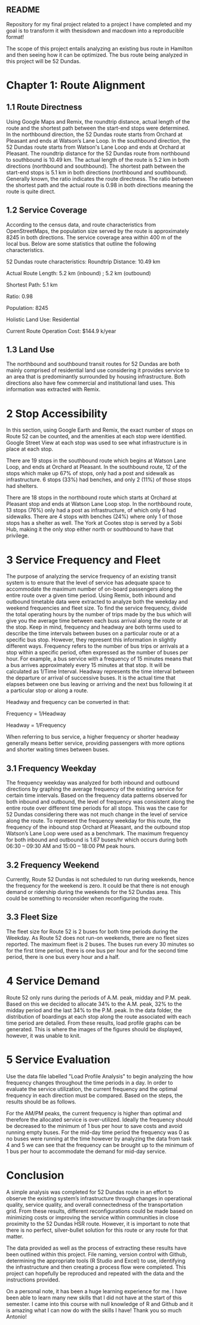 ## README

Repository for my final project related to a project I have completed and my goal is to transform it with thesisdown and macdown into a reproducible format!

The scope of this project entails analyzing an existing bus route in Hamilton and then seeing how it can be optimized. The bus route being analyzed in this project will be 52 Dundas.

# Chapter 1: Route Alignment 

## 1.1 Route Directness
Using Google Maps and Remix, the roundtrip distance, actual length of the route and the shortest path between the start-end stops were determined. In the northbound direction, the 52 Dundas route starts from Orchard at Pleasant and ends at Watson’s Lane Loop. In the southbound direction, the 52 Dundas route starts from Watson's Lane Loop and ends at Orchard at Pleasant. The roundtrip distance for the 52 Dundas route from northbound to southbound is 10.49 km. The actual length of the route is 5.2 km in both directions (northbound and southbound). The shortest path between the start-end stops is 5.1 km in both directions (northbound and southbound). Generally known, the ratio indicates the route directness. The ratio between the shortest path and the actual route is 0.98 in both directions meaning the route is quite direct.

## 1.2 Service Coverage

According to the census data, and route characteristics from OpenStreetMaps, the population size served by the route is approximately 8245 in both directions. The service coverage area within 400 m of the local bus. Below are some statistics that outline the following characteristics.

52 Dundas route characteristics:
Roundtrip Distance: 10.49 km

Actual Route Length: 5.2 km (inbound) ; 5.2 km (outbound)

Shortest Path: 5.1 km

Ratio: 0.98

Population: 8245

Holistic Land Use: Residential

Current Route Operation Cost: $144.9 k/year

## 1.3 Land Use

The northbound and southbound transit routes for 52 Dundas are both mainly comprised of residential land use considering it provides service to an area that is predominantly surrounded by housing infrastructure. Both directions also have few commercial and institutional land uses. This information was extracted with Remix.

# 2 Stop Accessibility
In this section, using Google Earth and Remix, the exact number of stops on Route 52 can be counted, and the amenities at each stop were identified. Google Street View at each stop was used to see what infrastructure is in place at each stop. 

There are 19 stops in the southbound route which begins at Watson Lane Loop, and ends at Orchard at Pleasant. In the southbound route, 12 of the stops which make up 67% of stops, only had a post and sidewalk as infrastructure. 6 stops (33%) had benches, and only 2 (11%) of those stops had shelters.

There are 18 stops in the northbound route which starts at Orchard at Pleasant stop and ends at Watson Lane Loop stop. In the northbound route, 13 stops (76%) only had a post as infrastructure, of which only 6 had sidewalks. There are 4 stops with benches (24%) where only 1 of those stops has a shelter as well. The York at Cootes stop is served by a Sobi Hub, making it the only stop either north or southbound to have that privilege.

# 3 Service Frequency and Fleet
The purpose of analyzing the service frequency of an existing transit system is to ensure that the level of service has adequate space to accommodate the maximum number of on-board passengers along the entire route over a given time period. Using Remix, both inbound and outbound timetable data were extracted to analyze both the weekday and weekend frequencies and fleet size. To find the service frequency, divide the total operating hours by the number of trips made by the bus which will give you the average time between each buss arrival along the route or at the stop. Keep in mind, frequency and headway are both terms used to describe the time intervals between buses on a particular route or at a specific bus stop. However, they represent this information in slightly different ways. Frequency refers to the number of bus trips or arrivals at a stop within a specific period, often expressed as the number of buses per hour. For example, a bus service with a frequency of 15 minutes means that a bus arrives approximately every 15 minutes at that stop. It will be calculated as 1/Time Interval. Headway represents the time interval between the departure or arrival of successive buses. It is the actual time that elapses between one bus leaving or arriving and the next bus following it at a particular stop or along a route.

Headway and frequency can be converted in that:

Frequency = 1/Headway

Headway = 1/Frequency

When referring to bus service, a higher frequency or shorter headway generally means better service, providing passengers with more options and shorter waiting times between buses.

## 3.1 Frequency Weekday
The frequency weekday was analyzed for both inbound and outbound directions by graphing the
average frequency of the existing service for certain time intervals. Based on the frequency data patterns observed for both inbound and outbound, the level of frequency was consistent along the entire route over different time periods for all stops. This was the case for 52 Dundas considering there was not much change in the level of service along the route. To represent the frequency weekday for this route, the frequency of the inbound stop Orchard at Pleasant, and the outbound stop Watson’s Lane Loop were used as a benchmark. The maximum frequency for both inbound and outbound is 1.67 buses/hr which occurs during both 06:30 – 09:30 AM and 15:00 – 18:00 PM peak hours.

## 3.2 Frequency Weekend
Currently, Route 52 Dundas is not scheduled to run during weekends, hence the frequency for the weekend is zero. It could be that there is not enough demand or ridership during the weekends for the 52 Dundas area. This could be something to reconsider when reconfiguring the route.

## 3.3 Fleet Size
The fleet size for Route 52 is 2 buses for both time periods during the Weekday. As Route 52 does not run-on weekends, there are no fleet sizes reported. The maximum fleet is 2 buses. The buses run every 30 minutes so for the first time period, there is one bus per hour and for the second time period, there is one bus every hour and a half.

# 4 Service Demand
Route 52 only runs during the periods of A.M. peak, midday and P.M. peak. Based on this we
decided to allocate 34% to the A.M. peak, 32% to the midday period and the last 34% to the P.M. peak. In the data folder, the distribution of boardings at each stop along the route associated with each time period are detailed. From these results, load profile graphs can be generated. This is where the images of the figures should be displayed, however, it was unable to knit.

# 5 Service Evaluation
Use the data file labelled "Load Profile Analysis" to begin analyzing the how frequency changes throughout the time periods in a day. In order to evaluate the service utilization, the current frequency and the optimal frequency in each direction must be compared. Based on the steps, the results should be as follows.

For the AM/PM peaks, the current frequency is higher than optimal and therefore the allocated service is over-utilized. Ideally the frequency should be decreased to the minimum of 1 bus per hour to save costs and avoid running empty buses. For the mid-day time period the frequency was 0 as no buses were running at the time however by analyzing the data from task 4 and 5 we can see that the frequency can be brought up to the minimum of 1 bus per hour to accommodate the demand for mid-day service. 


# Conclusion

A simple analysis was completed for 52 Dundas route in an effort to observe the existing system’s infrastructure through changes in operational quality, service quality, and overall connectedness of the transportation grid. From these results, different reconfigurations could be made based on minimizing costs or improving the service within communities in close proximity to the 52 Dundas HSR route. However, it is important to note that there is no perfect, silver-bullet solution for this route or any route for that matter.

The data provided as well as the process of extracting these results have been outlined within this project. File naming, version control with Github, determining the appropriate tools (R Studio and Excel) to use, identifying the infrastructure and then creating a process flow were completed. This project can hopefully be reproduced and repeated with the data and the instructions provided. 

On a personal note, it has been a huge learning experience for me. I have been able to learn many new skills that I did not have at the start of this semester. I came into this course with null knowledge of R and Github and it is amazing what I can now do with the skills I have! Thank you so much Antonio!


